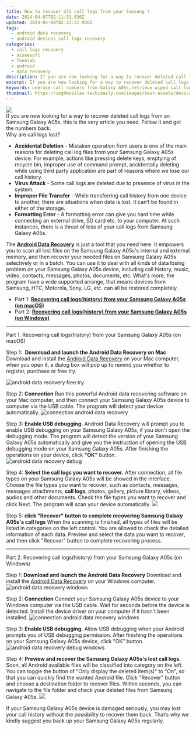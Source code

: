 ```yaml
---
title: How to recover old call logs from your Samsung ?
date: 2024-04-07T02:11:31.936Z
updated: 2024-04-08T02:11:31.936Z
tags: 
  - android data recovery
  - android devices call logs recovery
categories: 
  - call logs recovery
  - aiseesoft
  - fonelab
  - android
  - data recovery
description: If you are now looking for a way to recover deleted call logs from an Samsung Galaxy A05s, this is the very article you need. Follow it and get the numbers back.
excerpt: If you are now looking for a way to recover deleted call logs from an Samsung Galaxy A05s, this is the very article you need. Follow it and get the numbers back.
keywords: unerase call numbers from Galaxy A05s,retrieve wiped call logs Samsung Galaxy A05s,Samsung Galaxy A05s call logs retrieval,recover lost recent calls from Galaxy A05s,Samsung call logs retrieval,unerase call numbers from Samsung,how to restore your files from Galaxy A05s,how to get call history back from Samsung,how to retrieve call history from Samsung,how to recover call history Samsung,how to recover call history in Samsung Galaxy A05s,how to recover deleted call history in Samsung Galaxy A05s
thumbnail: https://img0mobiles.techidaily.com/images/best-assets/devices/samsung/samsung-galaxy-a05s/3.jpg
---
```


<img src="https://img0mobiles.techidaily.com/images/best-assets/devices/samsung/samsung-galaxy-a05s/3.jpg" class="atpl-imgstyle"  />

<div class="atpl-content atpl-for-fonelab-android recover-call-logs">

<div class="atpl-post-description-part-1">
If you are now looking for a way to recover deleted call logs from an Samsung Galaxy A05s, this is the very article you need. Follow it and get the numbers back.
</div>



<div class="atpl-post-description-part-2">
<div class="tpl-content-sub-paragraph-title">
  Why are call logs lost?
</div>
<div class="tpl-content-sub-paragraph-content">
  <ul class="tpl-content-sub-paragraph-ul-style">
    <li><b>Accidental Deletion</b> - Mistaken operation from users is one of the main reasons for deleting call log files from your Samsung Galaxy A05s device. For example, actions like pressing delete keys, emptying of recycle bin, improper use of command prompt, accidentally deleting while using third party application are part of reasons where we lose our call history.</li>
    <li><b>Virus Attack</b> - Some call logs are deleted due to presence of virus in the system.</li>
    <li><b>Improper File Transfer</b> - While transferring call history from one device to another, there are situations when data is lost. It can’t be found in either of the storage.</li>
    <li><b>Formatting Error</b> - A formatting error can give you hard time while connecting an external drive, SD card etc. to your computer. At such instances, there is a threat of loss of your call logs from Samsung Galaxy A05s.</li>
  </ul>
</div>
</div>

<div class="atpl-post-description-part-3">
<div class="tpl-content-sub-paragraph-normal">
  <p>
    The <a href="https://tools.techidaily.com/aiseesoft-android-data-recovery/" ><strong>Android Data Recovery</strong></a> is just a tool that you need here. It empowers you to scan all lost files on the Samsung Galaxy A05s's internal and external memory, and then recover your needed files on Samsung Galaxy A05s selectively or in a batch. You can use it to deal with all kinds of data losing problem on your Samsung Galaxy A05s device, including call history, music, video, contacts, messages, photos, documents, etc. What's more, the program have a wide supported arrange, that means devices from Samsung, HTC, Motorola, Sony, LG, etc. can all be restored completely.
  </p>
</div>
</div>

<ul>
  <li>Part 1: <strong><a href="#p1"> Recovering call logs(history) from your Samsung Galaxy A05s  (on macOS)</a></strong></li>
  <li>Part 2: <strong><a href="#p2"> Recovering call logs(history) from your Samsung Galaxy A05s  (on Windows)</a></strong></li>
</ul>


<!-- Part 1 -->
<a id="p1" name="p1" ></a><hr>

<div>
  <span class="atpl-step-part-style">Part 1. Recovering call logs(history) from your Samsung Galaxy A05s (on macOS)</span>
</div>

<span class="atpl-stepstyle-a"><span>Step 1: </span></span> <strong>Download and launch the Android Data Recovery on Mac</strong>
Download and install the <a href="https://tools.techidaily.com/aiseesoft-android-data-recovery/" >Android Data Recovery</a> on your Mac computer, when you open it, a dialog box will pop up to remind you whether to register, purchase or free try.

<img src="https://tools.techidaily.com/images/apps/aiseesoft/android-data-recovery/mac-free-try.png" class="atpl-imgstyle" alt="android data recovery free try" />

<span class="atpl-stepstyle-a"><span>Step 2: </span></span> <strong>Connection</strong>
Run this powerful Android data recovering software on your Mac computer, and then connect your Samsung Galaxy A05s device to computer via the USB cable. The program will detect your device automatically.
<img src="https://tools.techidaily.com/images/apps/aiseesoft/android-data-recovery/mac-connection-interface.jpg" class="atpl-imgstyle" alt="connection android data recovery" />

<span class="atpl-stepstyle-a"><span>Step 3: </span></span> <strong>Enable USB debugging.</strong>
Android Data Recovery will prompt you to enable USB debugging on your Samsung Galaxy A05s, if you don't open the debugging mode. The program will detect the version of your Samsung Galaxy A05s automatically and give you the instruction of opening the USB debugging mode on your Samsung Galaxy A05s. After finishing the operations on your device, click <strong>"OK"</strong> button.
<img src="https://tools.techidaily.com/images/apps/aiseesoft/android-data-recovery/mac-android-usb-debug.jpg"  class="atpl-imgstyle" alt="android data recovery debug" />

<span class="atpl-stepstyle-a"><span>Step 4: </span></span> <strong>Select the call logs you want to recover.</strong>
After connection, all file types on your Samsung Galaxy A05s will be showed in the interface. Choose the file types you want to recover, such as contacts, messages, messages attachments, <b>call logs</b>, photos, gallery, picture library, videos, audios and other documents. Check the file types you want to recover and click Next. The program will scan your device automatically.
<img src="https://tools.techidaily.com/images/apps/aiseesoft/android-data-recovery/mac-choose-type-call-logs.jpg" class="atpl-imgstyle"  />

<span class="atpl-stepstyle-a"><span>Step 5: </span></span> <strong>click "Recover" button to  complete recovering Samsung Galaxy A05s's call logs</strong>
When the scanning is finished, all types of files will be listed in categories on the left control. You are allowed to check the detailed information of each data. Preview and select the data you want to recover, and then click "Recover" button to complete recovering process.


<a id="p2" name="p2"></a><hr>

<!-- Part 2 -->
<div>
  <span class="atpl-step-part-style">Part 2. Recovering call logs(history) from your Samsung Galaxy A05s (on Windows)</span>
</div>

<span class="atpl-stepstyle-a"><span>Step 1: </span></span> <strong>Download and launch the Android Data Recovery</strong>
Download and install the <a href="https://tools.techidaily.com/aiseesoft-android-data-recovery/" >Android Data Recovery</a> on your Windows computer.
<img src="https://tools.techidaily.com/images/apps/aiseesoft/android-data-recovery/win-start-interface.png"  class="atpl-imgstyle" alt="android data recovery windows" />

<span class="atpl-stepstyle-a"><span>Step 2: </span></span> <strong>Connection</strong>
Connect your Samsung Galaxy A05s device to your Windows computer via the USB cable. Wait for seconds before the device is detected. Install the device driver on your computer if it hasn't been installed.
<img src="https://tools.techidaily.com/images/apps/aiseesoft/android-data-recovery/win-connection-interface.png" class="atpl-imgstyle" alt="connection android data recovery windows" />

<span class="atpl-stepstyle-a"><span>Step 3: </span></span> <strong>Enable USB debugging.</strong>
Allow USB debugging when your Android prompts you of USB debugging permission. After finishing the operations on your Samsung Galaxy A05s device, click "OK" button.
<img src="https://tools.techidaily.com/images/apps/aiseesoft/android-data-recovery/win-android-usb-debug.png" class="atpl-imgstyle" alt="android data recovery debug windows" />

<span class="atpl-stepstyle-a"><span>Step 4: </span></span> <strong>Preview and recover the Samsung Galaxy A05s's lost call logs.</strong>
Soon, all Android available files will be classified into category on the left. You can toggle the button of "Only display the deleted item(s)" to "On", so that you can quickly find the wanted Android file. Click "Recover" button and choose a destination folder to recover files. Within seconds, you can navigate to the file folder and check your deleted files from Samsung Galaxy A05s.
<img src="https://tools.techidaily.com/images/apps/aiseesoft/android-data-recovery/win-recover-call-logs.png" class="atpl-imgstyle"  />

<div class="atpl-post-description-part-4">
<div class="tpl-content-sub-paragraph-normal">
  <p>
    If your Samsung Galaxy A05s device is damaged seriously, you may lost your call history without the possibility to recover them back. That’s why we kindly suggest you back up your Samsung Galaxy A05s regularly.
  </p>
</div>
</div>

<ins class="adsbygoogle"
     style="display:block"
     data-ad-client="ca-pub-7571918770474297"
     data-ad-slot="8358498916"
     data-ad-format="auto"
     data-full-width-responsive="true"></ins>



</div>
<ins class="adsbygoogle"
    style="display:block"
    data-ad-format="autorelaxed"
    data-ad-client="ca-pub-7571918770474297"
    data-ad-slot="1223367746"></ins>
